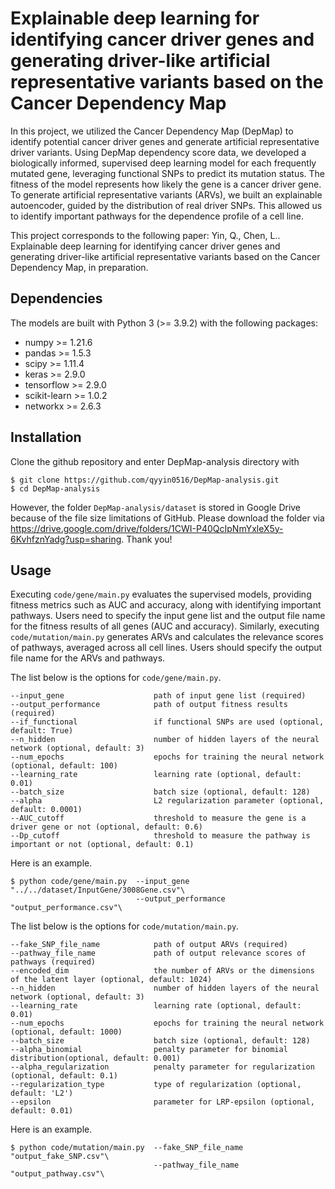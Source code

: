 # Explainable deep learning for identifying cancer driver genes and generating driver-like artificial representative variants based on the Cancer Dependency Map

In this project, we utilized the Cancer Dependency Map (DepMap) to identify potential cancer driver genes and generate artificial representative driver variants. Using DepMap dependency score data, we developed a biologically informed, supervised deep learning model for each frequently mutated gene, leveraging functional SNPs to predict its mutation status. The fitness of the model represents how likely the gene is a cancer driver gene. To generate artificial representative variants (ARVs), we built an explainable autoencoder, guided by the distribution of real driver SNPs. This allowed us to identify important pathways for the dependence profile of a cell line. 

This project corresponds to the following paper: Yin, Q., Chen, L.. Explainable deep learning for identifying cancer driver genes and generating driver-like artificial representative variants based on the Cancer Dependency Map, in preparation.

## Dependencies
The models are built with Python 3 (>= 3.9.2) with the following packages:

* numpy >= 1.21.6
* pandas >= 1.5.3
* scipy >= 1.11.4
* keras >= 2.9.0
* tensorflow >= 2.9.0
* scikit-learn >= 1.0.2
* networkx >= 2.6.3

## Installation
Clone the github repository and enter DepMap-analysis directory with

    $ git clone https://github.com/qyyin0516/DepMap-analysis.git
    $ cd DepMap-analysis
  
However, the folder `DepMap-analysis/dataset` is stored in Google Drive because of the file size limitations of GitHub. Please download the folder via https://drive.google.com/drive/folders/1CWI-P40QcIpNmYxleX5y-6KvhfznYadg?usp=sharing. Thank you! 

## Usage
Executing `code/gene/main.py` evaluates the supervised models, providing fitness metrics such as AUC and accuracy, along with identifying important pathways. Users need to specify the input gene list and the output file name for the fitness results of all genes (AUC and accuracy). Similarly, executing `code/mutation/main.py` generates ARVs and calculates the relevance scores of pathways, averaged across all cell lines. Users should specify the output file name for the ARVs and pathways.

The list below is the options for `code/gene/main.py`.


    --input_gene                    path of input gene list (required)
    --output_performance            path of output fitness results (required)
    --if_functional                 if functional SNPs are used (optional, default: True)
    --n_hidden                      number of hidden layers of the neural network (optional, default: 3)
    --num_epochs                    epochs for training the neural network (optional, default: 100)
    --learning_rate                 learning rate (optional, default: 0.01)
    --batch_size                    batch size (optional, default: 128)
    --alpha                         L2 regularization parameter (optional, default: 0.0001)
    --AUC_cutoff                    threshold to measure the gene is a driver gene or not (optional, default: 0.6)
    --Dp_cutoff                     threshold to measure the pathway is important or not (optional, default: 0.1)

Here is an example.

    $ python code/gene/main.py  --input_gene "../../dataset/InputGene/3008Gene.csv"\
                                --output_performance "output_performance.csv"\

The list below is the options for `code/mutation/main.py`.

    --fake_SNP_file_name            path of output ARVs (required)
    --pathway_file_name             path of output relevance scores of pathways (required)
    --encoded_dim                   the number of ARVs or the dimensions of the latent layer (optional, default: 1024)
    --n_hidden                      number of hidden layers of the neural network (optional, default: 3)
    --learning_rate                 learning rate (optional, default: 0.01)
    --num_epochs                    epochs for training the neural network (optional, default: 1000)
    --batch_size                    batch size (optional, default: 128)
    --alpha_binomial                penalty parameter for binomial distribution(optional, default: 0.001)
    --alpha_regularization          penalty parameter for regularization (optional, default: 0.1)
    --regularization_type           type of regularization (optional, default: 'L2')
    --epsilon                       parameter for LRP-epsilon (optional, default: 0.01)

Here is an example.

    $ python code/mutation/main.py  --fake_SNP_file_name "output_fake_SNP.csv"\
                                    --pathway_file_name "output_pathway.csv"\
